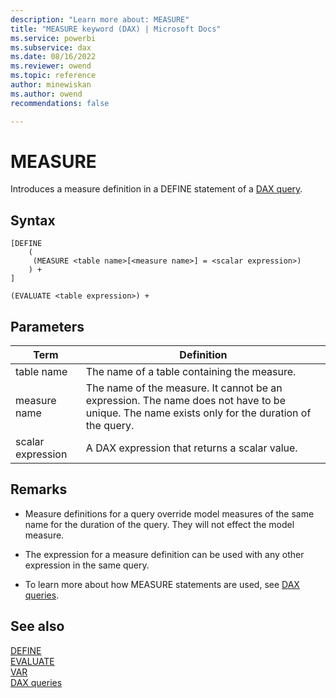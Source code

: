 ```yaml
---
description: "Learn more about: MEASURE"
title: "MEASURE keyword (DAX) | Microsoft Docs"
ms.service: powerbi 
ms.subservice: dax 
ms.date: 08/16/2022
ms.reviewer: owend
ms.topic: reference
author: minewiskan
ms.author: owend 
recommendations: false

---
```

# MEASURE

Introduces a measure definition in a DEFINE statement of a [DAX query](dax-queries.md).

## Syntax

```dax
[DEFINE 
    (
     (MEASURE <table name>[<measure name>] = <scalar expression>)
    ) + 
]

(EVALUATE <table expression>) +
```

## Parameters

|Term  |Definition  |
|---------|---------|
|  table name     |   The name of a table containing the measure.  |
|  measure name     |  The name of the measure. It cannot be an expression. The name does not have to be unique. The name exists only for the duration of the query.   |
|  scalar expression     | A DAX expression that returns a scalar value.  |

## Remarks

- Measure definitions for a query override model measures of the same name for the duration of the query. They will not effect the model measure.

- The expression for a measure definition can be used with any other expression in the same query.

- To learn more about how MEASURE statements are used, see [DAX queries](dax-queries.md).

## See also

[DEFINE](define-statement-dax.md)  
[EVALUATE](evaluate-statement-dax.md)  
[VAR](var-dax.md)  
[DAX queries](dax-queries.md)  
